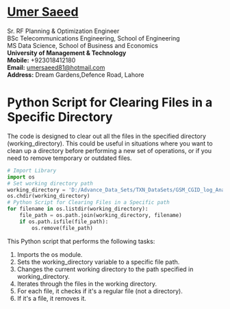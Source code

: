 #  [Umer Saeed](https://www.linkedin.com/in/engumersaeed/)
Sr. RF Planning & Optimization Engineer<br>
BSc Telecommunications Engineering, School of Engineering<br>
MS Data Science, School of Business and Economics<br>
**University of Management & Technology**<br>
**Mobile:**     +923018412180<br>
**Email:**  umersaeed81@hotmail.com<br>
**Address:** Dream Gardens,Defence Road, Lahore<br>

# Python Script for Clearing Files in a Specific Directory

The code is designed to clear out all the files in the specified directory (working_directory). This could be useful in situations where you want to clean up a directory before performing a new set of operations, or if you need to remove temporary or outdated files.


```python
# Import Library
import os
# Set working directory path
working_directory = 'D:/Advance_Data_Sets/TXN_DataSets/GSM_CGID_log_Analysis'
os.chdir(working_directory)
# Python Script for Clearing Files in a Specific path
for filename in os.listdir(working_directory):
    file_path = os.path.join(working_directory, filename)
    if os.path.isfile(file_path):
        os.remove(file_path)
```

This Python script that performs the following tasks:
1. Imports the os module.
2. Sets the working_directory variable to a specific file path.
3. Changes the current working directory to the path specified in working_directory.
4. Iterates through the files in the working directory.
5. For each file, it checks if it's a regular file (not a directory).
6. If it's a file, it removes it.





